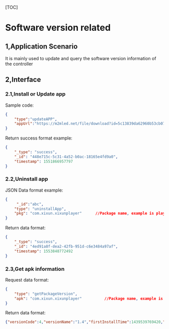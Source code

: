 [TOC]



# Software version related

## 1,Application Scenario

It is mainly used to update and query the software version information of the controller

## 2,Interface

### 2.1,Install or Update app

Sample code:

```json
{
	"type":"updateAPP",
	"appUrl":"https://m2mled.net/file/download?id=5c13839da62960b53cb07b42"    //Software package download address 
}
```

Return success format example:

```json
{   
    "_type": "success",
    "_id": "448e715c-5c31-4a52-b0ac-18165e4fd9a0",
    "timestamp": 1551866957797
}
```



### 2.2,Uninstall app

JSON Data format example:

```json
{
     "_id":"abc",
    "type": "uninstallApp", 
    "pkg": "com.xixun.xixunplayer" 		//Package name, example is player
}
```

Return data format:

```json
{
    "_type": "success",
    "_id": "4ed91a8f-dea2-42fb-951d-c6e3484a97af",
    "timestamp": 1553848772492
}
```

### 2.3,Get apk information

Request data format:

```json
{ 
	"type": "getPackageVersion",  
	"apk": "com.xixun.xixunplayer"  		//Package name, example is player
} 
```

Return data format:

```json
{"versionCode":4,"versionName":"1.4","firstInstallTime":1439539769420,"lastUpdateTime":1439539769420,"installLocation":1}
```

